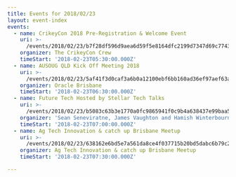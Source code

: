 ```yaml
---
title: Events for 2018/02/23
layout: event-index
events:
  - name: CrikeyCon 2018 Pre-Registration & Welcome Event
    uri: >-
      /events/2018/02/23/b7f28df596d9aea6d59f5e8164dfc2199d7347d69c77430e14da39e3e607fb22
    organizer: The CrikeyCon Crew
    timeStart: '2018-02-23T05:30:00.000Z'
  - name: AUSOUG QLD Kick Off Meeting 2018
    uri: >-
      /events/2018/02/23/5af41f3d0caf3a6b0a12100ebf6bb160ad36ef97aef63aa6f501ecc7685b595a
    organizer: Oracle Brisbane
    timeStart: '2018-02-23T06:30:00.000Z'
  - name: Future Tech Hosted by Stellar Tech Talks
    uri: >-
      /events/2018/02/23/b5083c63b3e1770a0fc9865941f0c9b4a638437e99baa5e83dbe0d04690751a1
    organizer: 'Sean Seneviratne, James Vaughton and Hamish Winterbourn'
    timeStart: '2018-02-23T07:00:00.000Z'
  - name: Ag Tech Innovation & catch up Brisbane Meetup
    uri: >-
      /events/2018/02/23/638162e6bd5e7a561da8ce4f037715b20bd5dabc6b79c2e3fa94edadcf345a5e
    organizer: Ag Tech Innovation & catch up Brisbane Meetup
    timeStart: '2018-02-23T07:30:00.000Z'

---
```

